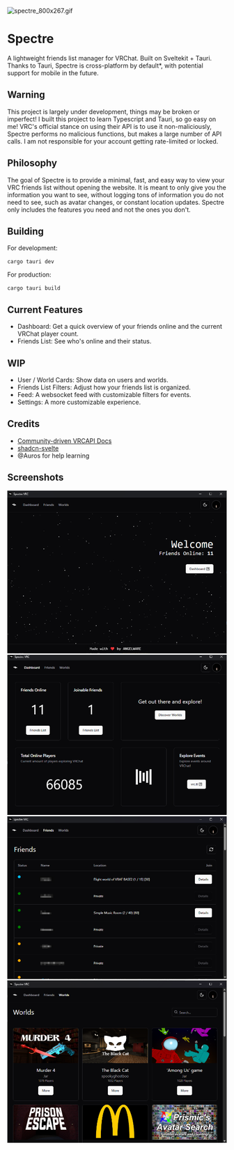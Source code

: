 ![spectre_800x267.gif](assets/spectre_800x267.gif)

# Spectre
A lightweight friends list manager for VRChat. Built on Sveltekit + Tauri. Thanks to Tauri, Spectre is cross-platform by default*, with potential support for mobile in the future.

## Warning
This project is largely under development, things may be broken or imperfect! I built this project to learn Typescript and Tauri, so go easy on me! VRC's official stance on using their API is to use it non-maliciously, Spectre performs no malicious functions, but makes a large number of API calls. I am not responsible for your account getting rate-limited or locked.

## Philosophy
The goal of Spectre is to provide a minimal, fast, and easy way to view your VRC friends list without opening the website. It is meant to only give you the information you want to see, without logging tons of information you do not need to see, such as avatar changes, or constant location updates. Spectre only includes the features you need and not the ones you don't.

## Building

For development:
```shell 
cargo tauri dev
```

For production:
```shell
cargo tauri build
```

## Current Features
- Dashboard: Get a quick overview of your friends online and the current VRChat player count.
- Friends List: See who's online and their status.

## WIP
- User / World Cards: Show data on users and worlds.
- Friends List Filters: Adjust how your friends list is organized.
- Feed: A websocket feed with customizable filters for events.
- Settings: A more customizable experience.

## Credits
- [Community-driven VRCAPI Docs](https://vrchatapi.github.io/docs/api/)
- [shadcn-svelte](https://www.shadcn-svelte.com/)
- @Auros for help learning

## Screenshots
![img_1.png](assets/img_1.png)
![img.png](assets/img.png)
![fl.png](assets/fl.png)
![worlds.png](assets/worlds.png)